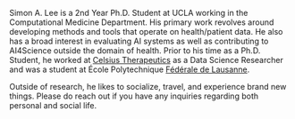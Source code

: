 Simon A. Lee is a 2nd Year Ph.D. Student at UCLA working in the Computational Medicine Department. His primary work revolves around developing methods and tools that operate on health/patient data. He also has a broad interest in evaluating AI systems as well as contributing to AI4Science outside the domain of health. Prior to his time as a Ph.D. Student, he worked at [Celsius Therapeutics](https://www.abbvie.com/celsius-therapeutics.html) as a Data Science Researcher and was a student at École Polytechnique [Fédérale de Lausanne](https://www.epfl.ch/en/). 

Outside of research, he likes to socialize, travel, and experience brand new things. Please do reach out if you have any inquiries regarding both personal and social life.
